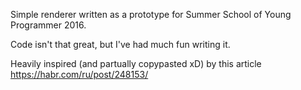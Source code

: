 Simple renderer written as a prototype for Summer School of Young Programmer 2016.

Code isn't that great, but I've had much fun writing it.

Heavily inspired (and partually copypasted xD) by this article https://habr.com/ru/post/248153/ 
